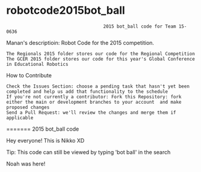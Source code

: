 # robotcode2015bot_ball

                                        2015 bot_ball code for Team 15-0636

Manan's descriptioin:
Robot Code for the 2015 competition.

    The Regionals 2015 folder stores our code for the Regional Competition
    The GCER 2015 folder stores our code for this year's Global Conference in Educational Robotics

How to Contribute

    Check the Issues Section: choose a pending task that hasn't yet been completed and help us add that functionality to the schedule
    If you're not currently a contributor: Fork this Repository: fork either the main or development branches to your account  and make proposed changes
    Send a Pull Request: we'll review the changes and merge them if applicable
=======
2015 bot_ball code

Hey everyone! This is Nikko  XD

Tip: This code can still be viewed by typing 'bot ball' in the search

Noah was here!